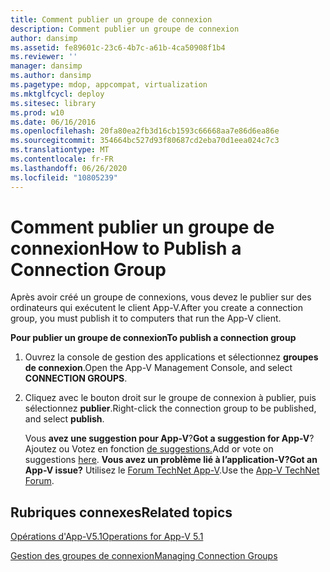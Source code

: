 ```yaml
---
title: Comment publier un groupe de connexion
description: Comment publier un groupe de connexion
author: dansimp
ms.assetid: fe89601c-23c6-4b7c-a61b-4ca50908f1b4
ms.reviewer: ''
manager: dansimp
ms.author: dansimp
ms.pagetype: mdop, appcompat, virtualization
ms.mktglfcycl: deploy
ms.sitesec: library
ms.prod: w10
ms.date: 06/16/2016
ms.openlocfilehash: 20fa80ea2fb3d16cb1593c66668aa7e86d6ea86e
ms.sourcegitcommit: 354664bc527d93f80687cd2eba70d1eea024c7c3
ms.translationtype: MT
ms.contentlocale: fr-FR
ms.lasthandoff: 06/26/2020
ms.locfileid: "10805239"
---
```

# <span data-ttu-id="e8946-103">Comment publier un groupe de connexion</span><span class="sxs-lookup"><span data-stu-id="e8946-103">How to Publish a Connection Group</span></span>


<span data-ttu-id="e8946-104">Après avoir créé un groupe de connexions, vous devez le publier sur des ordinateurs qui exécutent le client App-V.</span><span class="sxs-lookup"><span data-stu-id="e8946-104">After you create a connection group, you must publish it to computers that run the App-V client.</span></span>

**<span data-ttu-id="e8946-105">Pour publier un groupe de connexion</span><span class="sxs-lookup"><span data-stu-id="e8946-105">To publish a connection group</span></span>**

1.  <span data-ttu-id="e8946-106">Ouvrez la console de gestion des applications et sélectionnez **groupes de connexion**.</span><span class="sxs-lookup"><span data-stu-id="e8946-106">Open the App-V Management Console, and select **CONNECTION GROUPS**.</span></span>

2.  <span data-ttu-id="e8946-107">Cliquez avec le bouton droit sur le groupe de connexion à publier, puis sélectionnez **publier**.</span><span class="sxs-lookup"><span data-stu-id="e8946-107">Right-click the connection group to be published, and select **publish**.</span></span>

    <span data-ttu-id="e8946-108">Vous **avez une suggestion pour App-V**?</span><span class="sxs-lookup"><span data-stu-id="e8946-108">**Got a suggestion for App-V**?</span></span> <span data-ttu-id="e8946-109">Ajoutez ou Votez en fonction [de suggestions.](http://appv.uservoice.com/forums/280448-microsoft-application-virtualization)</span><span class="sxs-lookup"><span data-stu-id="e8946-109">Add or vote on suggestions [here](http://appv.uservoice.com/forums/280448-microsoft-application-virtualization).</span></span> **<span data-ttu-id="e8946-110">Vous avez un problème lié à l’application-V?</span><span class="sxs-lookup"><span data-stu-id="e8946-110">Got an App-V issue?</span></span>** <span data-ttu-id="e8946-111">Utilisez le [Forum TechNet App-V](https://social.technet.microsoft.com/Forums/home?forum=mdopappv).</span><span class="sxs-lookup"><span data-stu-id="e8946-111">Use the [App-V TechNet Forum](https://social.technet.microsoft.com/Forums/home?forum=mdopappv).</span></span>

## <span data-ttu-id="e8946-112">Rubriques connexes</span><span class="sxs-lookup"><span data-stu-id="e8946-112">Related topics</span></span>


[<span data-ttu-id="e8946-113">Opérations d'App-V5.1</span><span class="sxs-lookup"><span data-stu-id="e8946-113">Operations for App-V 5.1</span></span>](operations-for-app-v-51.md)

[<span data-ttu-id="e8946-114">Gestion des groupes de connexion</span><span class="sxs-lookup"><span data-stu-id="e8946-114">Managing Connection Groups</span></span>](managing-connection-groups51.md)

 

 





